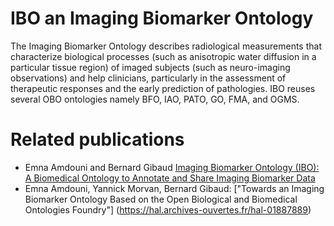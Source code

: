# IBO an Imaging Biomarker Ontology
The Imaging Biomarker Ontology describes radiological measurements that characterize biological processes (such as anisotropic water diffusion in a particular tissue region) of imaged subjects (such as neuro-imaging observations) and help clinicians, particularly in the assessment of therapeutic responses and the early prediction of pathologies. IBO reuses several OBO ontologies namely BFO, IAO, PATO, GO, FMA, and OGMS.
# Related publications 
* Emna Amdouni and Bernard Gibaud [Imaging Biomarker Ontology (IBO): A Biomedical Ontology to Annotate and Share Imaging Biomarker Data](https://hal.archives-ouvertes.fr/hal-01887970)
* Emna Amdouni, Yannick Morvan, Bernard Gibaud: ["Towards an Imaging Biomarker Ontology Based on the Open Biological and Biomedical Ontologies Foundry"] (https://hal.archives-ouvertes.fr/hal-01887889)
